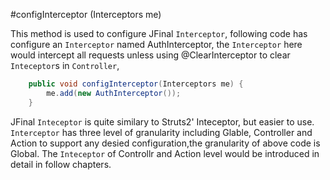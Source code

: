 #configInterceptor (Interceptors me)

This method is used to configure JFinal `Interceptor`, following code has configure
an `Interceptor` named AuthInterceptor, the `Interceptor` here would intercept all requests unless using @ClearInterceptor to clear `Inteceptor`s in `Controller`,


```java
	public void configInterceptor(Interceptors me) {
		me.add(new AuthInterceptor());
	}
```

JFinal `Inteceptor` is quite similary to Struts2' Inteceptor, but easier to use.
`Interceptor` has three level of granularity including Glable, Controller and Action to support any desied configuration,the granularity of above code is Global.
The `Inteceptor` of Controllr and Action level would be introduced in detail in follow chapters.



